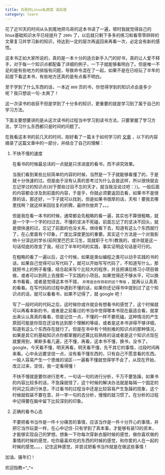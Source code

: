 ```yaml
---
title: 鸟哥的Linux私房菜 读后感
category: learn
---
```


花了近10天的时间从头到尾地把鸟哥的这本书读了一遍，顿时我就觉得自己的linux基础知识水平已经提升了 `200%` 了，以后就只剩下多多的练习和看零零碎碎的文章复习并学习新的知识，待达到一定的层次再返回来再看一次，必定会有新的感悟。

这本书正如大家所说的，真的是一本十分的适合新手入门的好书，真的让人爱不释手，对于每一个知识点都配备了详细的例子，一下子就能够看明白了。但是唯一不足的是有些地方的排版有问题，导致命令混在了一起，如果不是在已经玩了半年的前提下看这本书，有些地方还真的是有点看不明白。

至于学到了什么东西的话，一本近 `800` 页的书，你觉得学到的知识点会是多少呢？我只想说一句-太爽了！

这一次读书的收获不但是学到了十分多的知识，更重要的就是学习到了属于自己的学习方法。

下面主要想要讲的是从这次读书的过程当中学习到读书方法，只要掌握了学习方法，学习什么东西都只是时间的问题了。

在我看这本书的前几天的时间，刚好看了一篇关于如何学习的 [文章](http://www.imooc.com/wap/article?article_id=1548) ，以下的内容摘录了这篇文章中的一部分，并结合了自己的理解：

1. 不快不慢的速度
    
    在看书的时候最忌讳的一点就是只求进度的看书，而不讲究效果。

    当我们看到某些比较简单的内容的时候，当然是一下子就能够看懂了的，于是就十分快速的过。但是由于没有认真的思考过为什么会是这样，所以很快就会忘记学过的知识点(对于那些过目不忘的天才，就当我没说过吧：）)。一般后面的内容都会涉及到前面的内容，于是乎，你就必须要返回去看，如果书不是很厚的话，那还好，一下子就可以找到，但是如果书很厚的话，天啦！要我去哪里找啊？就这样来回往复的折腾，最终你放弃了。。。
    
    但是我在看一本书的时候，通常都会先粗略的看一遍，其实也不算很粗略，就是一个字一个字的扫过去，不懂的坚决不死磕，前面忘记了的坚决不回头，就是很快速的过，忘记了前面的也没关系，继续看下去，知道有这么个东西就行了，在心里面有个印象，广度比深度更加的重要。其实这个方法是一个对我影响十分深远的学长(前阿里巴巴实习生，现就职于七牛)教我的，或许就是这一句话彻底的改变了我，经过了半年时间的实践，事实证明这句话是可行的。
    
    在粗略的看了一遍以后，这个时候，如果是类似编程之类可以动手实践的书的话，如果自己觉得可以写代码了，就可以开始写写代码了，不知道写什么，那就把书上的例子看懂，结合起来写个比较大的程序，并且把课后练习小项目做做，或者可以到网上去搜索一下实践的小项目。如果觉得还不够水平，可以换本书看看，或者是觉得这本书不错， `非常适合你目前的这个等级` ，就再认认真真的看看。在写代码的过程中遇到不懂的话，如果你还记得书中提到过了这个知识点的话，就可以看看书，如果不记得了，就 google 吧！
    
    写了一段时间的代码之后，这时候你或许就会有想看书的感觉了，这个时候就可以再看本新的书，或者是之前看过的书当中觉得哪本书现在最适合看，就拿出来认认真真的看看，但是记住一点，不懂的一样不要死磕，这种情况的产生原因可能是你现在还没有达到那个理解的等级，或者是这本书讲得不够详细，知道有这么个东西存在就行了。但是在书中有个特别难的知识点的那种情况，如果是其它的基础知识点你都掌握的还算比较熟练的话或者是这个知识点现在就要用到，果断多看几遍，还不懂，再看，这本书不懂，换书，没书了，google，今天看不懂，明天再看，明天看不懂，先干其它的事情，过段时间再来看。心中永远要坚信一点，没有看不懂东西的，只有自己不愿意看的东西。一般人容易产生一个思维的误区--一遍看不懂就觉得学不会了，从现在开始，改正过来，坚信，我一定看得懂！
    
    不快不慢就是要你进行思考，一句话一句的进行分析，千万不要急躁，如果书的内容比较多的话，不急躁就怪了，这个时候的解决办法就是每隔一个固定的时间之后进行休息，不过看书的过程当中还是比较容易产生急躁的现象，这个时候就假装不要在意，并一字一句的去分析，慢慢的就习惯了。在分析的过程中记得要在脑中留下比较深刻的印象。

2. 正确的看书心态

    不要把看书当作是一件十分痛苦的事情，应该当作是一件十分开心的事情，并把它当作玩耍一样，在心中记住-只有学到了真本事，才能够有装13的资本，才能够实现自己的梦想。想象一下你每次穿新衣服时候的感觉，做你喜欢做的事情的时候的感觉，吃你最喜欢吃的东西的时候的感觉，和你爱的人在一起的时候的感觉。。。，记住这种感觉，并尝试把看书当作就是在做这些事情！
    
加油，骚年们！

欢迎指教=^_^=


